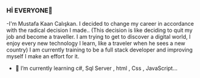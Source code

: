 ### Hİ EVERYONE👋

-I'm Mustafa Kaan Calışkan. I decided to change my career in accordance with the radical decision I made.. (This decision is like deciding to quit my job and become a traveller. I am trying to get to discover a digital world, I enjoy every new technology I learn, like a traveler when he sees a new country) I am currently training to be a full stack developer and improving myself I make an effort for it.

- 🌱 I’m currently learning c#, Sql Server , html , Css , JavaScript...
<!--
**MKaanCaliskan/MKaanCaliskan** is a ✨ _special_ ✨ repository because its `README.md` (this file) appears on your GitHub profile.

Here are some ideas to get you started:

- 🔭 I’m currently working on ...
- 🌱 I’m currently learning ...
- 👯 I’m looking to collaborate on ...
- 🤔 I’m looking for help with ...
- 💬 Ask me about ...
- 📫 How to reach me: ...
- 😄 Pronouns: ...
- ⚡ Fun fact: ...
-->
